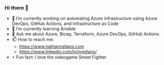 ### Hi there 👋

- 🔭 I’m currently working on automating Azure infrastructure using Azure DevOps, GitHub Actions, and Infrastructure as Code
- 🌱 I’m currently learning Ansible
- 💬 Ask me about Azure, Bicep, Terraform, Azure DevOps, GitHub Actions
- 📫 How to reach me:
  - https://www.nathannellans.com
  - https://www.linkedin.com/in/nnellans/
- ⚡ Fun fact: I love the videogame Street Fighter
